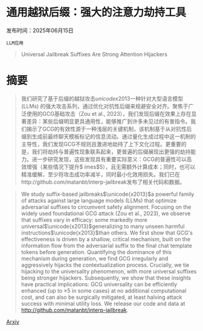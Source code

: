 # 通用越狱后缀：强大的注意力劫持工具

发布时间：2025年06月15日

`LLM应用`

> Universal Jailbreak Suffixes Are Strong Attention Hijackers

# 摘要

> 我们研究了基于后缀的越狱攻击$unicode{x2013}$一种针对大型语言模型 (LLMs) 的强大攻击系列，通过优化对抗性后缀来规避安全对齐。聚焦于广泛使用的GCG基础攻击（Zou et al., 2023），我们发现后缀在效果上存在显著差异：某些后缀明显更具通用性，能够推广到许多未见过的有害指令。我们揭示了GCG的有效性源于一种浅层的关键机制，该机制基于从对抗性后缀到生成前最终聊天模板标记的信息流动。通过量化生成过程中这一机制的主导性，我们发现GCG不规则且激进地劫持了上下文化过程。更重要的是，我们将劫持与普遍性现象联系起来，更普遍的后缀展现出更强的劫持能力。进一步研究发现，这些发现具有重要实际意义：GCG的普遍性可以高效增强（某些情况下提升$	imes$5），且无需额外计算成本；同时，也可以精准缓解，至少将攻击成功率减半，同时最小化效用损失。我们已在http://github.com/matanbt/interp-jailbreak发布了相关代码和数据。

> We study suffix-based jailbreaks$\unicode{x2013}$a powerful family of attacks against large language models (LLMs) that optimize adversarial suffixes to circumvent safety alignment. Focusing on the widely used foundational GCG attack (Zou et al., 2023), we observe that suffixes vary in efficacy: some markedly more universal$\unicode{x2013}$generalizing to many unseen harmful instructions$\unicode{x2013}$than others. We first show that GCG's effectiveness is driven by a shallow, critical mechanism, built on the information flow from the adversarial suffix to the final chat template tokens before generation. Quantifying the dominance of this mechanism during generation, we find GCG irregularly and aggressively hijacks the contextualization process. Crucially, we tie hijacking to the universality phenomenon, with more universal suffixes being stronger hijackers. Subsequently, we show that these insights have practical implications: GCG universality can be efficiently enhanced (up to $\times$5 in some cases) at no additional computational cost, and can also be surgically mitigated, at least halving attack success with minimal utility loss. We release our code and data at http://github.com/matanbt/interp-jailbreak.

[Arxiv](https://arxiv.org/abs/2506.12880)